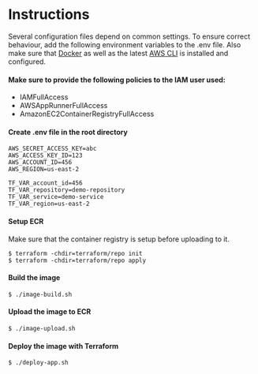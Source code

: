 # Instructions

Several configuration files depend on common settings. To ensure correct behaviour, add the following environment
variables to the .env file. Also make sure that [Docker](https://www.docker.com/products/docker-desktop) as well as the
latest [AWS CLI](https://docs.aws.amazon.com/cli/latest/userguide/getting-started-install.html) is installed and
configured.

#### Make sure to provide the following policies to the IAM user used:

- IAMFullAccess
- AWSAppRunnerFullAccess
- AmazonEC2ContainerRegistryFullAccess

#### Create .env file in the root directory

```
AWS_SECRET_ACCESS_KEY=abc
AWS_ACCESS_KEY_ID=123
AWS_ACCOUNT_ID=456
AWS_REGION=us-east-2

TF_VAR_account_id=456
TF_VAR_repository=demo-repository
TF_VAR_service=demo-service
TF_VAR_region=us-east-2
```

#### Setup ECR

Make sure that the container registry is setup before uploading to it.

```
$ terraform -chdir=terraform/repo init
$ terraform -chdir=terraform/repo apply
```

#### Build the image

```
$ ./image-build.sh
```

#### Upload the image to ECR

```
$ ./image-upload.sh
```

#### Deploy the image with Terraform

```
$ ./deploy-app.sh
```
